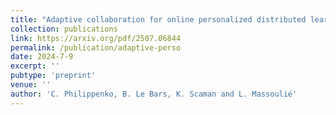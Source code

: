 ```yaml
---
title: "Adaptive collaboration for online personalized distributed learning with heterogeneous clients"
collection: publications
link: https://arxiv.org/pdf/2507.06844
permalink: /publication/adaptive-perso
date: 2024-7-9
excerpt: ''
pubtype: 'preprint'
venue: ''
author: 'C. Philippenko, B. Le Bars, K. Scaman and L. Massoulié'
---
```

